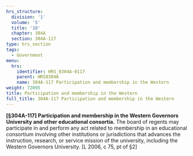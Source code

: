 ```yaml
---
hrs_structure:
  division: '1'
  volume: '5'
  title: '18'
  chapter: 304A
  section: 304A-117
type: hrs_section
tags:
  - Government
menu:
  hrs:
    identifier: HRS_0304A-0117
    parent: HRS0304A
    name: 304A-117 Participation and membership in the Western
weight: 72095
title: Participation and membership in the Western
full_title: 304A-117 Participation and membership in the Western
---
```

**[§304A-117] Participation and membership in the Western Governors University and other educational consortia.** The board of regents may participate in and perform any act related to membership in an educational consortium involving other institutions or jurisdictions that advances the instruction, research, or service mission of the university, including the Western Governors University. [L 2006, c 75, pt of §2]